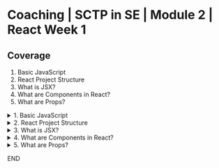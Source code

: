 # Coaching | SCTP in SE | Module 2 | React Week 1

## Coverage

1. Basic JavaScript
1. React Project Structure
1. What is JSX?
1. What are Components in React?
1. What are Props?

<details>
<summary>1. Basic JavaScript</summary>
## 1. Basic JavaScript

1. Which of the following is **NOT** primitive data type of JavaScript?

```
A: string
B: int
C: object
>>>> D: boolean
```

2. Which of the following JavaScript feature(s) are used for performing conditional flow?

```
A: for
>>>> B: if
>>>> C: switch
D: while
```

3. Which of the following JavaScript feature(s) are used for performing looping?

```
>>>> A: for
B: if
C: switch
>>>> D: while
```

4. Refer to the different way of writing functions in JavaScript:

```js
// Declarative Function:
function declarativeFn () {}

// Function Expression:
const expressionFn = function () {}

// Arrow Function:
// Shortening the function pointer: 
const arrowFn = () => {}
```

What is the difference between Declarative Function, Function Expression, and Arrow Function?

```
A: Syntax
B: Declarative Function is hoisted
C: Only Function Expressiong can be passed as argument
D: All of the above
```

5. What is the difference between the following array iteration method?

```js
// ForEach
[1,2,3,4,5].forEach((value, index) => {
    console.log(value, index);
})

// Map
const multiplied = [1,2,3,4,5].map((value, index) => {
    return value * 10;
})
```
</details>

<details>
<summary> 2. React Project Structure</summary>
## 2. React Project Structure

This illustration is an output of `npx create-react-app coaching-app` command:

<img src="./assets/cra-structure.png" />

Here are some key knowledge you should know as a start:

|Folder or File|Purpose|
|-|-|
|package.json|Contains project manifest and dependencies information.|
|node_modules|Stores files of dependencies downloaded with command: `npm install <dependency>`.|
|src|Stores your code, mainly JavaScript or TypeScript files.|
|public|Stores static files that are not processed by bundler/webpack.|
|build|Artifact produced after running command: `npm run build`|

</details>

<details>
<summary> 3. What is JSX?</summary>
## 3. What is JSX?

JSX (JavaScript XML) is a syntax extension for JavaScript, most commonly used with React to describe what the UI should look like. JSX allows you to write HTML elements in JavaScript.


```html
<div class="header-1">My Profile</div>
```

```js
function Component(){
    return (
        <div className={"header-1"}>My Profile</div>
    )
}
```

| Feature | HTML | JSX |
|---------|------|-----|
| **Syntax** | Standard markup language for creating web pages. Familiar to most web developers. | XML/HTML-like syntax integrated within JavaScript. Requires a compilation step (e.g., Babel) to convert into JavaScript. |
| **Integration with JS** | JavaScript code can be embedded using `<script>` tags or external files, but HTML itself is separate from JavaScript logic. | Allows JavaScript expressions to be embedded directly within the markup using curly braces `{}`. This provides a more integrated approach to building UI components. |
| **Learning Curve** | Lower for beginners in web development. HTML is the foundational block of web development. | Slightly higher due to the need to understand both JavaScript and the way JSX blends markup with JavaScript logic. |
| **Ecosystem Compatibility** | Universally supported across all web browsers and development environments. | Primarily used with React (and some other frameworks/libraries). Requires a build process with tools like Babel and Webpack. |
| **Performance** | Directly interpreted by the browser. Performance depends on the browser's rendering engine. | Transpiled to optimized JavaScript code which can be fine-tuned for performance, especially in complex applications. |
| **Debugging** | Errors can be directly traced in HTML files, but interactive behavior debugging requires checking the associated JavaScript. | Compilation step can introduce additional complexity in debugging, though source maps can help trace errors back to the original source code. |
| **Dynamic Content** | Dynamic content requires explicit DOM manipulation or integration with JavaScript frameworks/libraries. | Facilitates the creation of dynamic content and interactive UIs by seamlessly integrating with JavaScript logic. |
| **Component-Based Architecture** | Not inherently designed for a component-based architecture. Requires integration with frameworks (e.g., Angular, Vue) for component-driven development. | Naturally supports a component-based architecture, making it ideal for developing reusable UI components in applications. |

</details>

<details>
<summary> 4. What are Components in React?</summary>
## 4. What are Components in React?

In React, components are the building blocks of the user interface (UI). A component represents a part of the UI that is reusable and can manage its own state or be stateless. React encourages the development of UIs as a composition of small, isolated, and reusable components that manage their own state. These components can be composed together to build complex UIs.

<img src="./assets/component-tree.png" />

A React Component is defined as a function that returns JSX:

```js
function Component(){
    return (
        <div className={"header-1"}>My Profile</div>
    )
}
```

### Component Life Cycle

| Lifecycle Equivalent|Common Use Case|
|-|-|
| **Mounting** | Fetch data that is required by the component. |
| **Unmounting** | Cleanup operations before the component is removed from the UI. Such as cleaning up active connections to preserve backend resources.| 
| **Updating** | Operations that need to run in response to specific state or prop changes. Such as showing error messages when a form submission fails.| 
|-|-|
|-|Mobile have 2 more |
| **Frontside** | ... |
| **Backside** | ... |

</details>

<details>
<summary> 5. What are Props?</summary>
## 5. What are Props?

Props are data passed from parent component to child component.

<img src="./assets/parent-to-child-props.png" />

Child Component
```js
import React from 'react';

function ChildComponent(props) {
  // Accessing the message prop passed from ParentComponent
  return (
    <div>
      <h3>Child Component</h3>
      <p>{props.message}</p> {/* Displaying the message */}
    </div>
  );
}

export default ChildComponent;

```

Parent Component
```js
import React from 'react';
import ChildComponent from './ChildComponent';

function ParentComponent() {
  const message = "Hello from Parent!";

  return (
    <div>
      <h2>Parent Component</h2>
      {/* Passing message prop to ChildComponent */}
      <ChildComponent message={message} />
    </div>
  );
}

export default ParentComponent;

```

- The ParentComponent defines a message variable and passes it to the ChildComponent as a prop named message.
- The ChildComponent receives the props object, which contains all the props passed from the parent. It then accesses the message prop and renders it inside a <p> tag.
- This pattern demonstrates how data flows from parent to child components through props, allowing child components to render data passed down from their parents.
</details>

END
